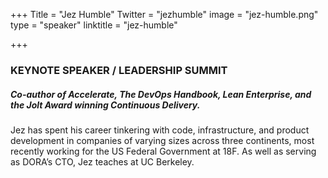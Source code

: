 +++
Title = "Jez Humble"
Twitter = "jezhumble"
image = "jez-humble.png"
type = "speaker"
linktitle = "jez-humble"

+++

### <strong>KEYNOTE SPEAKER / LEADERSHIP SUMMIT</strong>

##### Co-author of Accelerate, The DevOps Handbook, Lean Enterprise, and the Jolt Award winning Continuous Delivery. 
Jez has spent his career tinkering with code, infrastructure, and product development in companies of varying sizes across three continents, most recently working for the US Federal Government at 18F. As well as serving as DORA’s CTO, Jez teaches at UC Berkeley.